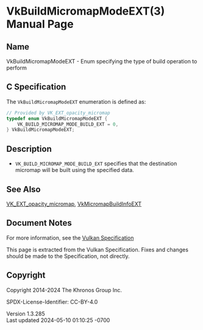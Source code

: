 # VkBuildMicromapModeEXT(3) Manual Page

## Name

VkBuildMicromapModeEXT - Enum specifying the type of build operation to
perform



## <a href="#_c_specification" class="anchor"></a>C Specification

The `VkBuildMicromapModeEXT` enumeration is defined as:

``` c
// Provided by VK_EXT_opacity_micromap
typedef enum VkBuildMicromapModeEXT {
    VK_BUILD_MICROMAP_MODE_BUILD_EXT = 0,
} VkBuildMicromapModeEXT;
```

## <a href="#_description" class="anchor"></a>Description

- `VK_BUILD_MICROMAP_MODE_BUILD_EXT` specifies that the destination
  micromap will be built using the specified data.

## <a href="#_see_also" class="anchor"></a>See Also

[VK_EXT_opacity_micromap](https://registry.khronos.org/vulkan/specs/1.3-extensions/man/html/VK_EXT_opacity_micromap.html),
[VkMicromapBuildInfoEXT](https://registry.khronos.org/vulkan/specs/1.3-extensions/man/html/VkMicromapBuildInfoEXT.html)

## <a href="#_document_notes" class="anchor"></a>Document Notes

For more information, see the <a
href="https://registry.khronos.org/vulkan/specs/1.3-extensions/html/vkspec.html#VkBuildMicromapModeEXT"
target="_blank" rel="noopener">Vulkan Specification</a>

This page is extracted from the Vulkan Specification. Fixes and changes
should be made to the Specification, not directly.

## <a href="#_copyright" class="anchor"></a>Copyright

Copyright 2014-2024 The Khronos Group Inc.

SPDX-License-Identifier: CC-BY-4.0

Version 1.3.285  
Last updated 2024-05-10 01:10:25 -0700
